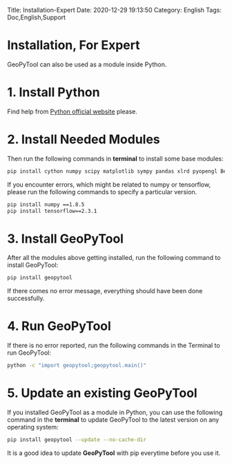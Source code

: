 Title: Installation-Expert
Date: 2020-12-29 19:13:50
Category: English
Tags: Doc,English,Support

# Installation, For Expert 

GeoPyTool can also be used as a module inside Python.

# 1. Install Python

Find help from [Python official website](https://www.python.org/downloads/) please.

# 2. Install Needed Modules

Then run the following commands in **terminal** to install some base modules:
```Bash
pip install cython numpy scipy matplotlib sympy pandas xlrd pyopengl BeautifulSoup4 pyqt5 scikit-learn requests tensorflow torch keras tqdm
```

If you encounter errors, which might be related to numpy or tensorflow, please run the following commands to specify a particular version.
```Bash
pip install numpy ==1.8.5
pip install tensorflow==2.3.1
```

# 3. Install GeoPyTool

After all the modules above getting installed, run the following command to install GeoPyTool:
```Bash
pip install geopytool
```

If there comes no error message, everything should have been done successfully.

# 4. Run GeoPyTool

If there is no error reported, run the following commands in the Terminal to run GeoPyTool:
```Bash
python -c "import geopytool;geopytool.main()"
```

# 5. Update an existing GeoPyTool

If you installed GeoPyTool as a module in Python, you can use the following command in the **terminal** to update GeoPyTool to the latest version on any operating system:
```Bash
pip install geopytool --update --no-cache-dir
```

It is a good idea to update **GeoPyTool** with pip everytime before you use it.



